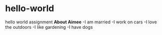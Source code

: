 # hello-world
hello world assignment
**About Aimee**
-I am married
-I work on cars
-I love the outdoors
-I like gardening
-I have dogs
